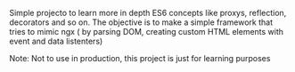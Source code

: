 Simple projecto to learn more in depth ES6 concepts like proxys, reflection, decorators and so on.
The objective is to make a simple framework that tries to mimic ngx ( by parsing DOM, creating custom HTML elements with event and data listenters) 

Note: Not to use in production, this project is just for learning purposes
